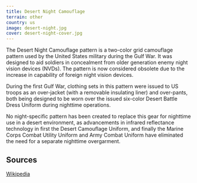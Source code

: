 ```yaml
---
title: Desert Night Camouflage
terrain: other
country: us
image: desert-night.jpg
cover: desert-night-cover.jpg
---
```

The Desert Night Camouflage pattern is a two-color grid camouflage pattern used by the United States military during the Gulf War. It was designed to aid soldiers in concealment from older generation enemy night vision devices (NVDs). The pattern is now considered obsolete due to the increase in capability of foreign night vision devices.

During the first Gulf War, clothing sets in this pattern were issued to US troops as an over-jacket (with a removable insulating liner) and over-pants, both being designed to be worn over the issued six-color Desert Battle Dress Uniform during nighttime operations.

No night-specific pattern has been created to replace this gear for nighttime use in a desert environment, as advancements in infrared reflectance technology in first the Desert Camouflage Uniform, and finally the Marine Corps Combat Utility Uniform and Army Combat Uniform have eliminated the need for a separate nighttime overgarment.

Sources
------
[Wikipedia](https://en.wikipedia.org/wiki/Desert_Night_Camouflage)
